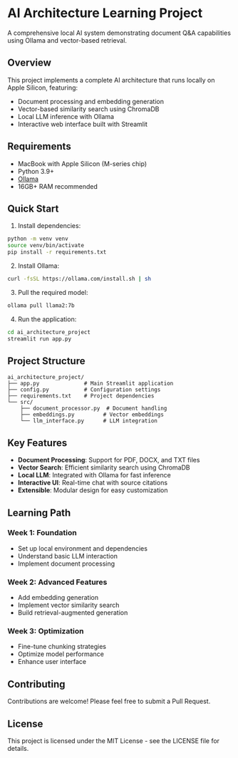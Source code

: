 # AI Architecture Learning Project

A comprehensive local AI system demonstrating document Q&A capabilities using Ollama and vector-based retrieval.

## Overview

This project implements a complete AI architecture that runs locally on Apple Silicon, featuring:

- Document processing and embedding generation
- Vector-based similarity search using ChromaDB  
- Local LLM inference with Ollama
- Interactive web interface built with Streamlit

## Requirements

- MacBook with Apple Silicon (M-series chip)
- Python 3.9+
- [Ollama](https://ollama.com/)
- 16GB+ RAM recommended

## Quick Start

1. Install dependencies:
```sh
python -m venv venv
source venv/bin/activate
pip install -r requirements.txt
```

2. Install Ollama:
```sh
curl -fsSL https://ollama.com/install.sh | sh
```

3. Pull the required model:
```sh
ollama pull llama2:7b
```

4. Run the application:
```sh
cd ai_architecture_project
streamlit run app.py
```

## Project Structure

```
ai_architecture_project/
├── app.py              # Main Streamlit application
├── config.py           # Configuration settings
├── requirements.txt    # Project dependencies
└── src/
    ├── document_processor.py  # Document handling
    ├── embeddings.py         # Vector embeddings
    └── llm_interface.py      # LLM integration
```

## Key Features

- **Document Processing**: Support for PDF, DOCX, and TXT files
- **Vector Search**: Efficient similarity search using ChromaDB
- **Local LLM**: Integrated with Ollama for fast inference
- **Interactive UI**: Real-time chat with source citations
- **Extensible**: Modular design for easy customization

## Learning Path

### Week 1: Foundation
- Set up local environment and dependencies
- Understand basic LLM interaction
- Implement document processing

### Week 2: Advanced Features
- Add embedding generation
- Implement vector similarity search
- Build retrieval-augmented generation

### Week 3: Optimization
- Fine-tune chunking strategies
- Optimize model performance
- Enhance user interface

## Contributing

Contributions are welcome! Please feel free to submit a Pull Request.

## License

This project is licensed under the MIT License - see the LICENSE file for details.